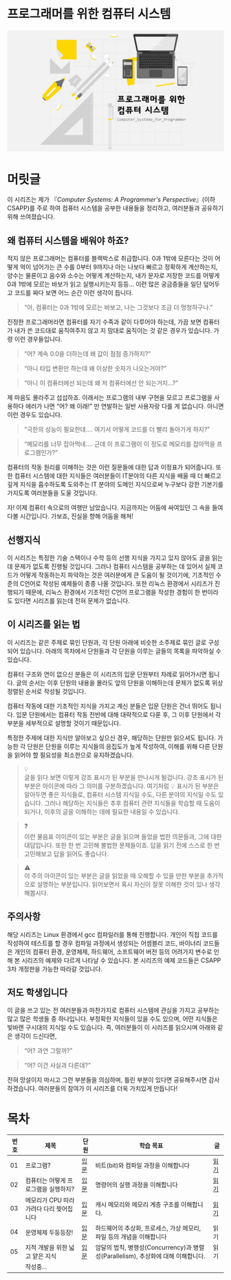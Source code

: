 # 프로그래머를 위한 컴퓨터 시스템

![main _banner](./images/main_banner.jpg)

# 머릿글


이 시리즈는 제가 『*Computer Systems: A Programmer's Perspective*』(이하 CSAPP)를 주로 하여 컴퓨터 시스템을 공부한 내용들을 정리하고, 여러분들과 공유하기 위해 쓰여졌습니다. 

## 왜 컴퓨터 시스템을 배워야 하죠?

적지 않은 프로그래머는 컴퓨터를 블랙박스로 취급합니다. 0과 1밖에 모른다는 것이 어떻게 억이 넘어가는 큰 수를 0부터 9까지나 아는 나보다 빠르고 정확하게 계산하는지, 양수는 물론이고 음수와 소수는 어떻게 계산하는지, 내가 문자로 저장한 코드를 어떻게 0과 1밖에 모르는 바보가 읽고 실행시키는지 등등... 이런 많은 궁금증들을 일단 덮어두고 코드를 짜다 보면 어느 순간 이런 생각이 듭니다.

> “아, 컴퓨터는 0과 1밖에 모르는 바보고, 나는 그것보다 조금 더 멍청하구나.”
> 

진정한 프로그래머라면 컴퓨터를 자기 수족과 같이 다루어야 하는데, 가끔 보면 컴퓨터가 내가 쓴 코드대로 움직여주지 않고 지 맘대로 움직이는 것 같은 경우가 있습니다. 가령 이런 경우들입니다.

> “어? 계속 0.0을 더하는데 왜 값이 점점 증가하지?”
> 

> “아니 타입 변환만 하는데 왜 이상한 숫자가 나오는거야?”
> 

> “아니 이 컴퓨터에선 되는데 왜 저 컴퓨터에선 안 되는거지...?”
> 

제 마음도 몰라주고 섭섭하죠. 이래서는 프로그램의 내부 구현을 모르고 프로그램을 사용하다 에러가 나면 “어? 왜 이래!” 만 연발하는 일반 사용자랑 다를 게 없습니다. 아니면 이런 경우도 있습니다.

> “극한의 성능이 필요한데.... 여기서 어떻게 코드를 더 빨리 돌아가게 하지?”
> 

> “메모리를 너무 잡아먹네.... 근데 이 프로그램이 이 정도로 메모리를 잡아먹을 프로그램인가?”
> 

컴퓨터의 작동 원리를 이해하는 것은 이런 질문들에 대한 답과 이정표가 되어줍니다. 또한 컴퓨터 시스템에 대한 지식들은 여러분들이 IT분야의 다른 지식을 배울 때 더 빠르고 깊게 지식을 흡수하도록 도와주는 IT 분야의 도메인 지식으로써 누구보다 강한 기본기를 가지도록 여러분들을 도울 것입니다.

자! 이제 컴퓨터 속으로의 여행만 남았습니다. 지금까지는 어둠에 싸여있던 그 속을 들여다볼 시간입니다. 가보죠, 진실을 향해 어둠을 해쳐!

## 선행지식



이 시리즈는 특정한 기술 스택이나 수학 등의 선행 지식을 가지고 있지 않아도 글을 읽는데 문제가 없도록 진행될 것입니다. 그러나 컴퓨터 시스템을 공부하는 데 있어서 실제 코드가 어떻게 작동하는지 파악하는 것은 여러분에게 큰 도움이 될 것이기에, 기초적인 수준의 C언어로 작성된 예제들이 종종 나올 것입니다. 또한 리눅스 환경에서 시리즈가 진행되기 때문에, 리눅스 환경에서 기초적인 C언어 프로그램을 작성한 경험이 한 번이라도 있다면 시리즈를 읽는데 전혀 문제가 없습니다.

## 이 시리즈를 읽는 법



이 시리즈는 같은 주제로 묶인 단원과, 각 단원 아래에 비슷한 소주제로 묶인 글로 구성되어 있습니다. 아래의 목차에서 단원들과 각 단원을 이루는 글들의 목록을 파악하실 수 있습니다.

컴퓨터 구조와 연이 없으신 분들은 이 시리즈의 입문 단원부터 차례로 읽어가시면 됩니다. 글의 순서는 이후 단원의 내용을 몰라도 앞의 단원을 이해하는데 문제가 없도록 위상 정렬된 순서로 작성될 것입니다.

컴퓨터 작동에 대한 기초적인 지식을 가지고 계신 분들은 입문 단원은 건너 뛰어도 됩니다. 입문 단원에서는 컴퓨터 작동 전반에 대해 대략적으로 다룬 후, 그 이후 단원에서 각 부분을 세부적으로 설명할 것이기 때문입니다.

특정한 주제에 대한 지식만 알아보고 싶으신 경우, 해당하는 단원만 읽으셔도 됩니다. 가능한 각 단원은 단원을 이루는 지식들의 응집도가 높게 작성하여, 이해를 위해 다른 단원을 읽어야 할 필요성을 최소한으로 유지하겠습니다.


>💡  
>글을 읽다 보면 이렇게 강조 표시가 된 부분을 만나시게 될겁니다. 강조 표시가 된 부분은 아이콘에 따라 그 의미를 구분하겠습니다. 여기처럼 💡 표시가 된 부분은 알아두면 좋은 지식들로, 컴퓨터 시스템 지식일 수도, 다른 분야의 지식일 수도 있습니다. 그러나 해당하는 지식들은 추후 컴퓨터 관련 지식들을 학습할 때 도움이 되거나, 이후의 글을 이해하는 데에 필요한 내용일 수 있습니다.

>❓   
> 이런 물음표 이이콘이 있는 부분은 글을 읽으며 들었을 법한 의문들과, 그에 대한 대답입니다. 또한 한 번 고민해 볼법한 문제들이죠. 답을 읽기 전에 스스로 한 번 고민해보고 답을 읽어도 좋습니다.


>⚠️  
>이 주의 아이콘이 있는 부분은 글을 읽었을 때 오해할 수 있을 만한 부분을 추가적으로 설명하는 부분입니다. 읽어보면서 혹시 자신이 잘못 이해한 것이 있나 생각해봅시다.


## 주의사항



해당 시리즈는 Linux 환경에서 gcc 컴파일러를 통해 진행합니다. 개인이 직접 코드를 작성하여 테스트를 할 경우 컴파일 과정에서 생성되는 어셈블리 코드, 바이너리 코드들은 개인의 컴퓨터 환경, 운영체제, 하드웨어, 소프트웨어 버전 등의 어려가지 변수로 인해 본 시리즈의 예제와 다르게 나타날 수 있습니다. 본 시리즈의 예제 코드들은 CSAPP 3차 개정판을 가능한 따라갈 것입니다.

## 저도 학생입니다



이 글을 쓰고 있는 전 여러분들과 마찬가지로 컴퓨터 시스템에 관심을 가지고 공부하는 많고 많은 학생들 중 하나입니다. 부정확한 지식들이 있을 수도 있으며, 어떤 지식들은 빛바랜 구시대의 지식일 수도 있습니다. 즉, 여러분들이 이 시리즈를 읽으시며 아래와 같은 생각이 드신다면,

> “어? 과연 그럴까?”
> 

> “어? 이건 사실과 다른데?”
> 

전혀 망설이지 마시고 그런 부분들을 의심하며, 틀린 부분이 있다면 공유해주시면 감사하겠습니다. 여러분들의 참여가 이 시리즈를 더욱 가치있게 만듭니다!

# 목차



| 번호 | 제목 | 단원 | 학습 목표 | 글 |
| --- | --- | --- | --- | --- |
| 01 | 프로그램? | [입문](./1-Introduction/README.md) | 비트(bit)와 컴파일 과정을 이해합니다 | [읽기](./1-Introduction/1-bit_and_compile/README.md) |
| 02 | 컴퓨터는 어떻게 프로그램을 실행하지? | [입문](./1-Introduction/README.md) | 명령어의 실행 과정을 이해합니다 | [읽기](./1-Introduction/2-executing_program/README.md) |
| 03 | 메모리가 CPU 따라가려다 다리 찢어집니다 | [입문](./1-Introduction/README.md) | 캐시 메모리와 메모리 계층 구조를 이해합니다. | [읽기](./1-Introduction/3-memory_hierachy/README.md) |
| 04 | 운영체제 두둥등장! | [입문](./1-Introduction/README.md) | 하드웨어의 추상화, 프로세스, 가상 메모리, 파일 등의 개념을 이해합니다  | 읽기 |
| 05 | 지적 개발을 위한 넓고 얕은 지식 | [입문](./1-Introduction/README.md) | 암달의 법칙, 병행성(Concurrency)과 병렬성(Parallelism), 추상화에 대해 이해합니다.  | 읽기 |
|  | 작성중... |  |  |  |
